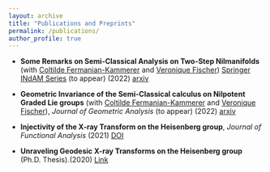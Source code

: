 ```yaml
---
layout: archive
title: "Publications and Preprints"
permalink: /publications/
author_profile: true
---
```

* <b>Some Remarks on Semi-Classical Analysis on Two-Step Nilmanifolds</b> (with [Coltilde Fermanian-Kammerer](https://perso.math.u-pem.fr/fermanian.clotilde/) and [Veronique Fischer](https://people.bath.ac.uk/vcmf20/))   [Springer INdAM Series](https://www.springer.com/series/10283) (to appear) (2022) [arxiv](https://arxiv.org/abs/2211.14273)

* <b>Geometric Invariance of the Semi-Classical calculus on Nilpotent Graded Lie groups</b> (with [Coltilde Fermanian-Kammerer](https://perso.math.u-pem.fr/fermanian.clotilde/) and [Veronique Fischer](https://people.bath.ac.uk/vcmf20/)),  <i>Journal of Geometric Analysis</i> (to appear) (2022) [arxiv](https://arxiv.org/abs/2112.11509)<br/>

* <b>Injectivity of the X-ray Transform on the Heisenberg group</b>, <i>Journal of Functional Analysis</i> (2021) [DOI](https://doi.org/10.1016/j.jfa.2020.108886) <br/>

* <b>Unraveling Geodesic X-ray Transforms on the Heisenberg group</b> (Ph.D. Thesis).(2020) [Link](https://escholarship.org/uc/item/2661t4n7)<br/>

<!--
{% if author.googlescholar %}
  You can also find my articles on <u><a href="{{author.googlescholar}}">my Google Scholar profile</a>.</u>
{% endif %}

{% include base_path %}

{% for post in site.publications reversed %}
  {% include archive-single.html %}
{% endfor %}
-->
